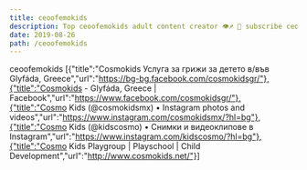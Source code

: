 ```yaml
---
title: ceoofemokids
description: Top ceoofemokids adult content creator 👁♐️ 👑 subscribe ceoofemokids to my porn site below IG ceoofemokids
date: 2019-08-26
path: /ceoofemokids
---
```


ceoofemokids
[{"title":"Cosmokids Услуга за грижи за детето в/във Glyfáda, Greece","url":"https://bg-bg.facebook.com/cosmokidsgr/"},{"title":"Cosmokids - Glyfáda, Greece | Facebook","url":"https://www.facebook.com/cosmokidsgr/"},{"title":"Cosmo Kids (@cosmokidsmx) • Instagram photos and videos","url":"https://www.instagram.com/cosmokidsmx/?hl=bg"},{"title":"Cosmo Kids (@kidscosmo) • Снимки и видеоклипове в Instagram","url":"https://www.instagram.com/kidscosmo/?hl=bg"},{"title":"Cosmo Kids Playgroup | Playschool | Child Development","url":"http://www.cosmokids.net/"}]


